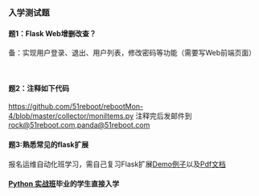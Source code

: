 ### 入学测试题
#### 题1：Flask Web增删改查？
备：实现用户登录、退出、用户列表，修改密码等功能（需要写Web前端页面）


<br>

#### 题2：注释如下代码
https://github.com/51reboot/rebootMon-4/blob/master/collector/moniItems.py
注释完后发邮件到  rock@51reboot.com,panda@51reboot.com
<br>

#### 题3:熟悉常见的flask扩展

报名运维自动化班学习，需自己复习Flask扩展<a href="https://github.com/liuziping/My-Script/tree/master/flask-demo" target="_blank">Demo例子</a>以及<a href="http://pan.baidu.com/s/1hquHxOg?qq-pf-to=pcqq.c2c" target="_blank">Pdf文档</a>


<!-- #### 题3：可以单独完成Python 实战班项目三([快速构建实用监控系统](http://blog.51reboot.com/python36-falcon-mon-video/)）
Python结合系统库读取机器的实时使用数据，通过http请求将数据入库
设计数据入库的api，可以收集不同机器的数据
Highcharts、Bootstrap等前端技术结合，将内存数据读出，可视化展示
<br> -->

#### [Python 实战班](/course/actual/)毕业的学生直接入学